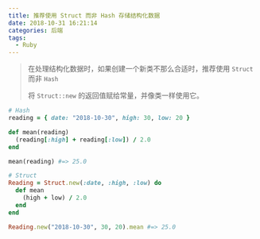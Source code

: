 ```yaml
---
title: 推荐使用 Struct 而非 Hash 存储结构化数据
date: 2018-10-31 16:21:14
categories: 后端
tags:
  - Ruby
---
```

> 在处理结构化数据时，如果创建一个新类不那么合适时，推荐使用 `Struct` 而非 `Hash` 
> 
>将 `Struct::new` 的返回值赋给常量，并像类一样使用它。

```ruby
# Hash
reading = { date: "2018-10-30", high: 30, low: 20 }

def mean(reading)
  (reading[:high] + reading[:low]) / 2.0
end

mean(reading) #=> 25.0

# Struct
Reading = Struct.new(:date, :high, :low) do
  def mean
    (high + low) / 2.0
  end
end

Reading.new("2018-10-30", 30, 20).mean #=> 25.0
```